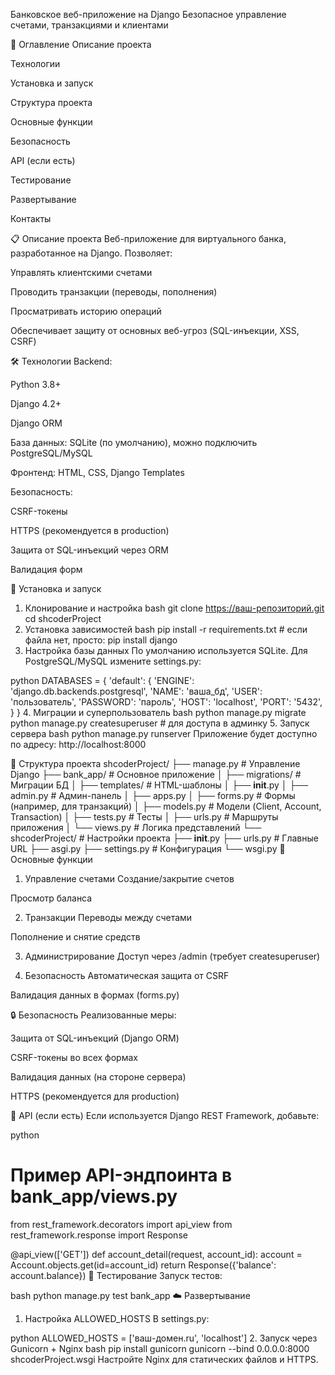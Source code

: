 Банковское веб-приложение на Django
Безопасное управление счетами, транзакциями и клиентами

📌 Оглавление
Описание проекта

Технологии

Установка и запуск

Структура проекта

Основные функции

Безопасность

API (если есть)

Тестирование

Развертывание

Контакты

📋 Описание проекта
Веб-приложение для виртуального банка, разработанное на Django. Позволяет:

Управлять клиентскими счетами

Проводить транзакции (переводы, пополнения)

Просматривать историю операций

Обеспечивает защиту от основных веб-угроз (SQL-инъекции, XSS, CSRF)

🛠 Технологии
Backend:

Python 3.8+

Django 4.2+

Django ORM

База данных: SQLite (по умолчанию), можно подключить PostgreSQL/MySQL

Фронтенд: HTML, CSS, Django Templates

Безопасность:

CSRF-токены

HTTPS (рекомендуется в production)

Защита от SQL-инъекций через ORM

Валидация форм

🚀 Установка и запуск
1. Клонирование и настройка
bash
git clone https://ваш-репозиторий.git
cd shcoderProject
2. Установка зависимостей
bash
pip install -r requirements.txt  # если файла нет, просто: pip install django
3. Настройка базы данных
По умолчанию используется SQLite. Для PostgreSQL/MySQL измените settings.py:

python
DATABASES = {
    'default': {
        'ENGINE': 'django.db.backends.postgresql',
        'NAME': 'ваша_бд',
        'USER': 'пользователь',
        'PASSWORD': 'пароль',
        'HOST': 'localhost',
        'PORT': '5432',
    }
}
4. Миграции и суперпользователь
bash
python manage.py migrate
python manage.py createsuperuser  # для доступа в админку
5. Запуск сервера
bash
python manage.py runserver
Приложение будет доступно по адресу: http://localhost:8000

📂 Структура проекта
shcoderProject/
├── manage.py            # Управление Django
├── bank_app/            # Основное приложение
│   ├── migrations/      # Миграции БД
│   ├── templates/       # HTML-шаблоны
│   ├── __init__.py
│   ├── admin.py         # Админ-панель
│   ├── apps.py
│   ├── forms.py         # Формы (например, для транзакций)
│   ├── models.py        # Модели (Client, Account, Transaction)
│   ├── tests.py         # Тесты
│   ├── urls.py          # Маршруты приложения
│   └── views.py         # Логика представлений
└── shcoderProject/      # Настройки проекта
    ├── __init__.py
    ├── urls.py          # Главные URL
    ├── asgi.py
    ├── settings.py      # Конфигурация
    └── wsgi.py
🔧 Основные функции
1. Управление счетами
Создание/закрытие счетов

Просмотр баланса

2. Транзакции
Переводы между счетами

Пополнение и снятие средств

3. Администрирование
Доступ через /admin (требует createsuperuser)

4. Безопасность
Автоматическая защита от CSRF

Валидация данных в формах (forms.py)

🔒 Безопасность
Реализованные меры:

Защита от SQL-инъекций (Django ORM)

CSRF-токены во всех формах

Валидация данных (на стороне сервера)

HTTPS (рекомендуется для production)

📡 API (если есть)
Если используется Django REST Framework, добавьте:

python
# Пример API-эндпоинта в bank_app/views.py
from rest_framework.decorators import api_view
from rest_framework.response import Response

@api_view(['GET'])
def account_detail(request, account_id):
    account = Account.objects.get(id=account_id)
    return Response({'balance': account.balance})
🧪 Тестирование
Запуск тестов:

bash
python manage.py test bank_app
☁️ Развертывание
1. Настройка ALLOWED_HOSTS
В settings.py:

python
ALLOWED_HOSTS = ['ваш-домен.ru', 'localhost']
2. Запуск через Gunicorn + Nginx
bash
pip install gunicorn
gunicorn --bind 0.0.0.0:8000 shcoderProject.wsgi
Настройте Nginx для статических файлов и HTTPS.
